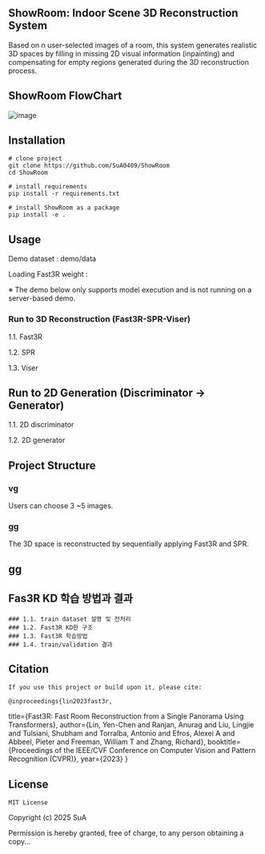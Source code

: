 ## ShowRoom: Indoor Scene 3D Reconstruction System
Based on n user-selected images of a room, this system generates realistic 3D spaces by filling in missing 2D visual information (inpainting) and compensating for empty regions generated during the 3D reconstruction process.

## ShowRoom FlowChart
![image](https://github.com/user-attachments/assets/f706becb-5712-4f78-bd5b-499ded7b035c)


## Installation
    # clone project
    git clone https://github.com/SuA0409/ShowRoom
    cd ShowRoom

    # install requirements
    pip install -r requirements.txt

    # install ShowRoom as a package
    pip install -e .

## Usage
  Demo dataset : demo/data
  
  Loading Fast3R weight : 
  
  ※ The demo below only supports model execution and is not running on a server-based demo.
  ### Run to 3D Reconstruction (Fast3R-SPR-Viser)
  1.1. Fast3R
  
  1.2. SPR
  
  1.3. Viser
  ## Run to 2D Generation (Discriminator -> Generator)
  1.1. 2D discriminator
  
  1.2. 2D generator
  
## Project Structure
  ### vg
  Users can choose 3 ~5 images.
  ### gg
  The 3D space is reconstructed by sequentially applying Fast3R and SPR.
  ## gg

## Fas3R KD 학습 방법과 결과
    ### 1.1. train dataset 설명 및 전처리
    ### 1.2. Fast3R KD한 구조
    ### 1.3. Fast3R 학습방법
    ### 1.4. train/validation 결과

## Citation
    If you use this project or build upon it, please cite:
    
    @inproceedings{lin2023fast3r,
  title={Fast3R: Fast Room Reconstruction from a Single Panorama Using Transformers},
  author={Lin, Yen-Chen and Ranjan, Anurag and Liu, Lingjie and Tulsiani, Shubham and Torralba, Antonio and Efros, Alexei A and Abbeel, Pieter and Freeman, William T and Zhang, Richard},
  booktitle={Proceedings of the IEEE/CVF Conference on Computer Vision and Pattern Recognition (CVPR)},
  year={2023}
}

## License
    MIT License

Copyright (c) 2025 SuA

Permission is hereby granted, free of charge, to any person obtaining a copy...

